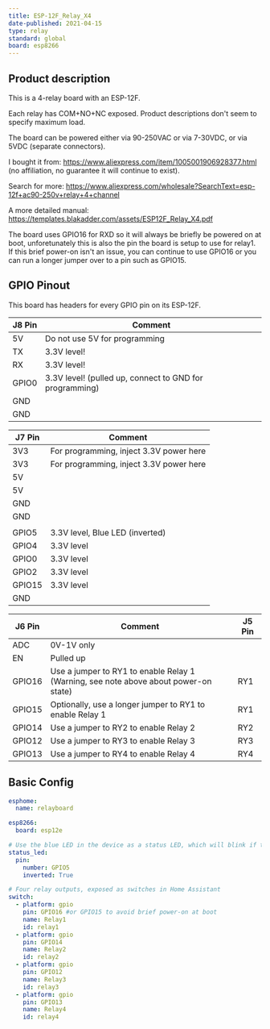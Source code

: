 ```yaml
---
title: ESP-12F_Relay_X4
date-published: 2021-04-15
type: relay
standard: global
board: esp8266
---
```


## Product description

This is a 4-relay board with an ESP-12F.

Each relay has COM+NO+NC exposed. Product descriptions don't seem to specify maximum load.

The board can be powered either via 90-250VAC or via 7-30VDC, or via 5VDC (separate connectors).

I bought it from: https://www.aliexpress.com/item/1005001906928377.html (no affiliation, no guarantee it will continue to exist).

Search for more: https://www.aliexpress.com/wholesale?SearchText=esp-12f+ac90-250v+relay+4+channel

A more detailed manual: https://templates.blakadder.com/assets/ESP12F_Relay_X4.pdf

The board uses GPIO16 for RXD so it will always be briefly be powered on at boot, unforetunately this is also the pin the board is setup to use for relay1. If this brief power-on isn't an issue, you can continue to use GPIO16 or you can run a longer jumper over to a pin such as GPIO15.

## GPIO Pinout

This board has headers for every GPIO pin on its ESP-12F.

| J8 Pin | Comment                                                 |
| ------ | ------------------------------------------------------- |
| 5V     | Do not use 5V for programming                           |
| TX     | 3.3V level!                                             |
| RX     | 3.3V level!                                             |
| GPIO0  | 3.3V level! (pulled up, connect to GND for programming) |
| GND    |                                                         |
| GND    |                                                         |

| J7 Pin | Comment                                 |
| ------ | --------------------------------------- |
| 3V3    | For programming, inject 3.3V power here |
| 3V3    | For programming, inject 3.3V power here |
| 5V     |                                         |
| 5V     |                                         |
| GND    |                                         |
| GND    |                                         |
|        |                                         |
| GPIO5  | 3.3V level, Blue LED (inverted)         |
| GPIO4  | 3.3V level                              |
| GPIO0  | 3.3V level                              |
| GPIO2  | 3.3V level                              |
| GPIO15 | 3.3V level                              |
| GND    |                                         |

| J6 Pin | Comment                                                                              | J5 Pin |
| ------ | ------------------------------------------------------------------------------------ | ------ |
| ADC    | 0V-1V only                                                                           |        |
| EN     | Pulled up                                                                            |        |
| GPIO16 | Use a jumper to RY1 to enable Relay 1 (Warning, see note above about power-on state) | RY1    |
| GPIO15 | Optionally, use a longer jumper to RY1 to enable Relay 1                             | RY1    |
| GPIO14 | Use a jumper to RY2 to enable Relay 2                                                | RY2    |
| GPIO12 | Use a jumper to RY3 to enable Relay 3                                                | RY3    |
| GPIO13 | Use a jumper to RY4 to enable Relay 4                                                | RY4    |

## Basic Config

```yaml
esphome:
  name: relayboard

esp8266:
  board: esp12e

# Use the blue LED in the device as a status LED, which will blink if there are warnings (slow) or errors (fast)
status_led:
  pin:
    number: GPIO5
    inverted: True

# Four relay outputs, exposed as switches in Home Assistant
switch:
  - platform: gpio
    pin: GPIO16 #or GPIO15 to avoid brief power-on at boot
    name: Relay1
    id: relay1
  - platform: gpio
    pin: GPIO14
    name: Relay2
    id: relay2
  - platform: gpio
    pin: GPIO12
    name: Relay3
    id: relay3
  - platform: gpio
    pin: GPIO13
    name: Relay4
    id: relay4
```
